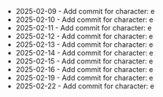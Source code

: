 - 2025-02-09 - Add commit for character: e
- 2025-02-10 - Add commit for character: e
- 2025-02-11 - Add commit for character: e
- 2025-02-12 - Add commit for character: e
- 2025-02-13 - Add commit for character: e
- 2025-02-14 - Add commit for character: e
- 2025-02-15 - Add commit for character: e
- 2025-02-16 - Add commit for character: e
- 2025-02-19 - Add commit for character: e
- 2025-02-22 - Add commit for character: e
